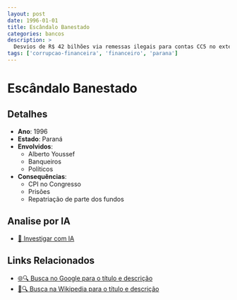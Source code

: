 ```yaml
---
layout: post
date: 1996-01-01
title: Escândalo Banestado
categories: bancos
description: > 
  Desvios de R$ 42 bilhões via remessas ilegais para contas CC5 no exterior, envolvendo doleiros e corrupção no Banco do Estado do Paraná.
tags: ['corrupcao-financeira', 'financeiro', 'parana']
---
```


# Escândalo Banestado

## Detalhes
- **Ano**: 1996
- **Estado**: Paraná
- **Envolvidos**:
  - Alberto Youssef
  - Banqueiros
  - Políticos
- **Consequências**:
  - CPI no Congresso
  - Prisões
  - Repatriação de parte dos fundos

## Analise por IA
- [🤖 Investigar com IA](https://www.perplexity.ai/search?q=%22esc%C3%A2ndalo%20financeiro%20Brasil%22%20Esc%C3%A2ndalo%20Banestado%20Desvios%20de%20R%24%2042%20bilh%C3%B5es%20via%20remessas%20ilegais%20para%20contas%20CC5%20no%20exterior%2C%20envolvendo%20doleiros%20e%20corrup%C3%A7%C3%A3o%20no%20Banco%20do%20Estado%20do%20Paran%C3%A1.%20Paran%C3%A1%201996)

## Links Relacionados
- [🌐🔍 Busca no Google para o título e descrição](https://www.google.com/search?q=%22esc%C3%A2ndalo%20financeiro%20Brasil%22%20Esc%C3%A2ndalo%20Banestado%20Desvios%20de%20R%24%2042%20bilh%C3%B5es%20via%20remessas%20ilegais%20para%20contas%20CC5%20no%20exterior%2C%20envolvendo%20doleiros%20e%20corrup%C3%A7%C3%A3o%20no%20Banco%20do%20Estado%20do%20Paran%C3%A1.%20Paran%C3%A1%201996)
- [📖🔍 Busca na Wikipedia para o título e descrição](https://pt.wikipedia.org/w/index.php?search=%22esc%C3%A2ndalo%20financeiro%20Brasil%22%20Esc%C3%A2ndalo%20Banestado%20Desvios%20de%20R%24%2042%20bilh%C3%B5es%20via%20remessas%20ilegais%20para%20contas%20CC5%20no%20exterior%2C%20envolvendo%20doleiros%20e%20corrup%C3%A7%C3%A3o%20no%20Banco%20do%20Estado%20do%20Paran%C3%A1.%20Paran%C3%A1%201996)


